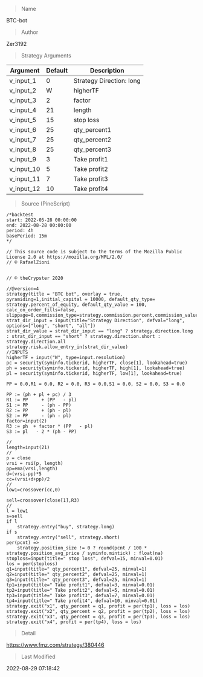 
> Name

BTC-bot

> Author

Zer3192



> Strategy Arguments



|Argument|Default|Description|
|----|----|----|
|v_input_1|0|Strategy Direction: long|short|all|
|v_input_2|W|higherTF|
|v_input_3|2|factor|
|v_input_4|21|length|
|v_input_5|15| stop loss|
|v_input_6|25| qty_percent1|
|v_input_7|25| qty_percent2|
|v_input_8|25| qty_percent3|
|v_input_9|3| Take profit1|
|v_input_10|5| Take profit2|
|v_input_11|7| Take profit3|
|v_input_12|10| Take profit4|


> Source (PineScript)

``` pinescript
/*backtest
start: 2022-05-28 00:00:00
end: 2022-08-28 00:00:00
period: 4h
basePeriod: 15m
*/

// This source code is subject to the terms of the Mozilla Public License 2.0 at https://mozilla.org/MPL/2.0/
// © RafaelZioni


// © theCrypster 2020

//@version=4
strategy(title = "BTC bot", overlay = true, pyramiding=1,initial_capital = 10000, default_qty_type= strategy.percent_of_equity, default_qty_value = 100, calc_on_order_fills=false, slippage=0,commission_type=strategy.commission.percent,commission_value=0.075)
strat_dir_input = input(title="Strategy Direction", defval="long", options=["long", "short", "all"])
strat_dir_value = strat_dir_input == "long" ? strategy.direction.long : strat_dir_input == "short" ? strategy.direction.short : strategy.direction.all
strategy.risk.allow_entry_in(strat_dir_value)
//INPUTS
higherTF = input("W", type=input.resolution)
pc = security(syminfo.tickerid, higherTF, close[1], lookahead=true)
ph = security(syminfo.tickerid, higherTF, high[1], lookahead=true)
pl = security(syminfo.tickerid, higherTF, low[1], lookahead=true)

PP = 0.0,R1 = 0.0, R2 = 0.0, R3 = 0.0,S1 = 0.0, S2 = 0.0, S3 = 0.0

PP := (ph + pl + pc) / 3
R1 := PP     + (PP   - pl)
S1 := PP     - (ph - PP)
R2 := PP     + (ph - pl)
S2 := PP     - (ph - pl)
factor=input(2)
R3 := ph  + factor * (PP   - pl) 
S3 := pl   - 2 * (ph - PP) 

// 
length=input(21)
//
p = close
vrsi = rsi(p, length)
pp=ema(vrsi,length)
d=(vrsi-pp)*5
cc=(vrsi+d+pp)/2
//
low1=crossover(cc,0)

sell=crossover(close[1],R3) 
//
l = low1
s=sell
if l 
    strategy.entry("buy", strategy.long)
if s 
    strategy.entry("sell", strategy.short)
per(pcnt) =>
    strategy.position_size != 0 ? round(pcnt / 100 * strategy.position_avg_price / syminfo.mintick) : float(na)
stoploss=input(title=" stop loss", defval=15, minval=0.01)
los = per(stoploss)
q1=input(title=" qty_percent1", defval=25, minval=1)
q2=input(title=" qty_percent2", defval=25, minval=1)
q3=input(title=" qty_percent3", defval=25, minval=1)
tp1=input(title=" Take profit1", defval=3, minval=0.01)
tp2=input(title=" Take profit2", defval=5, minval=0.01)
tp3=input(title=" Take profit3", defval=7, minval=0.01)
tp4=input(title=" Take profit4", defval=10, minval=0.01)
strategy.exit("x1", qty_percent = q1, profit = per(tp1), loss = los)
strategy.exit("x2", qty_percent = q2, profit = per(tp2), loss = los)
strategy.exit("x3", qty_percent = q3, profit = per(tp3), loss = los)
strategy.exit("x4", profit = per(tp4), loss = los)

```

> Detail

https://www.fmz.com/strategy/380446

> Last Modified

2022-08-29 07:18:42
